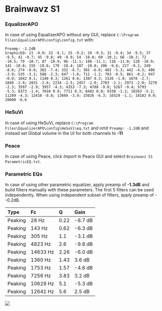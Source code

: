 # Brainwavz S1

### EqualizerAPO
In case of using EqualizerAPO without any GUI, replace `C:\Program Files\EqualizerAPO\config\config.txt`
with:
```
Preamp: -1.2dB
GraphicEQ: 21 -9.0; 23 -9.1; 25 -9.2; 28 -9.3; 31 -9.4; 34 -9.5; 37 -9.5; 41 -9.7; 45 -9.8; 49 -9.9; 54 -10.0; 60 -10.1; 66 -10.3; 72 -10.5; 79 -10.7; 87 -10.9; 96 -11.1; 106 -11.1; 116 -11.0; 128 -10.9; 141 -10.8; 155 -10.6; 170 -10.4; 187 -10.0; 206 -9.6; 227 -9.1; 249 -8.6; 274 -8.0; 302 -7.4; 332 -6.7; 365 -6.0; 402 -5.3; 442 -4.5; 486 -3.9; 535 -3.2; 588 -2.3; 647 -1.6; 712 -1.2; 783 -0.5; 861 -0.2; 947 -0.0; 1042 0.1; 1146 0.3; 1261 0.6; 1387 0.3; 1526 -1.0; 1678 -2.7; 1846 -2.9; 2031 -2.6; 2234 -2.5; 2457 -2.0; 2703 -2.1; 2973 -2.0; 3270 -2.3; 3597 -2.9; 3957 -4.3; 4353 -7.3; 4788 -9.0; 5267 -9.4; 5793 -5.3; 6373 -1.4; 7010 0.9; 7711 0.3; 8482 0.0; 9330 -1.2; 10263 -5.2; 11289 -4.3; 12418 -0.8; 13660 -3.9; 15026 -6.3; 16529 -1.1; 18182 0.0; 20000 -6.6
```

### HeSuVi
In case of using HeSuVi, replace `C:\Program Files\EqualizerAPO\config\HeSuVi\eq.txt` and omit `Preamp:
-1.2dB` and instead set Global volume in the UI for both channels to **-11**

### Peace
In case of using Peace, click *Import* in Peace GUI and select `Brainwavz S1 ParametricEQ.txt`.

### Parametric EQs
In case of using other parametric equalizer, apply preamp of **-1.3dB** and build filters manually
with these parameters. The first 5 filters can be used independently.
When using independent subset of filters, apply preamp of --0.2dB.

| Type    | Fc       |    Q | Gain    |
|:--------|:---------|:-----|:--------|
| Peaking | 28 Hz    | 0.22 | -8.7 dB |
| Peaking | 143 Hz   | 0.62 | -6.3 dB |
| Peaking | 305 Hz   | 1.1  | -3.1 dB |
| Peaking | 4823 Hz  | 2.6  | -9.8 dB |
| Peaking | 14633 Hz | 2.26 | -6.0 dB |
| Peaking | 1360 Hz  | 1.43 | 3.6 dB  |
| Peaking | 1753 Hz  | 1.57 | -4.6 dB |
| Peaking | 7256 Hz  | 3.83 | 3.2 dB  |
| Peaking | 10629 Hz | 5.1  | -5.3 dB |
| Peaking | 12641 Hz | 5.6  | 2.5 dB  |

![](https://raw.githubusercontent.com/jaakkopasanen/AutoEq/master/results/innerfidelity/sbaf-serious/Brainwavz%20S1/Brainwavz%20S1.png)